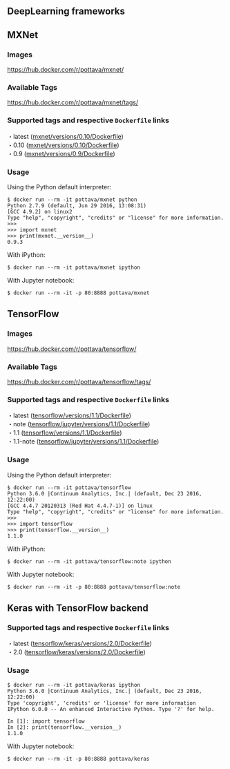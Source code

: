 DeepLearning frameworks
---

## MXNet

### Images

https://hub.docker.com/r/pottava/mxnet/

### Available Tags

https://hub.docker.com/r/pottava/mxnet/tags/

### Supported tags and respective `Dockerfile` links

・latest ([mxnet/versions/0.10/Dockerfile](https://github.com/pottava/docker-dl-framework/blob/master/mxnet/versions/0.10/Dockerfile))  
・0.10 ([mxnet/versions/0.10/Dockerfile](https://github.com/pottava/docker-dl-framework/blob/master/mxnet/versions/0.10/Dockerfile))  
・0.9 ([mxnet/versions/0.9/Dockerfile](https://github.com/pottava/docker-dl-framework/blob/master/mxnet/versions/0.9/Dockerfile))  

### Usage

Using the Python default interpreter:

```
$ docker run --rm -it pottava/mxnet python
Python 2.7.9 (default, Jun 29 2016, 13:08:31)
[GCC 4.9.2] on linux2
Type "help", "copyright", "credits" or "license" for more information.
>>>
>>> import mxnet
>>> print(mxnet.__version__)
0.9.3
```

With iPython:

```
$ docker run --rm -it pottava/mxnet ipython
```

With Jupyter notebook:

```
$ docker run --rm -it -p 80:8888 pottava/mxnet
```


## TensorFlow

### Images

https://hub.docker.com/r/pottava/tensorflow/

### Available Tags

https://hub.docker.com/r/pottava/tensorflow/tags/

### Supported tags and respective `Dockerfile` links

・latest ([tensorflow/versions/1.1/Dockerfile](https://github.com/pottava/docker-dl-framework/blob/master/tensorflow/versions/1.1/Dockerfile))  
・note ([tensorflow/jupyter/versions/1.1/Dockerfile](https://github.com/pottava/docker-dl-framework/blob/master/tensorflow/jupyter/versions/1.1/Dockerfile))  
・1.1 ([tensorflow/versions/1.1/Dockerfile](https://github.com/pottava/docker-dl-framework/blob/master/tensorflow/versions/1.1/Dockerfile))  
・1.1-note ([tensorflow/jupyter/versions/1.1/Dockerfile](https://github.com/pottava/docker-dl-framework/blob/master/tensorflow/jupyter/versions/1.1/Dockerfile))  

### Usage

Using the Python default interpreter:

```
$ docker run --rm -it pottava/tensorflow
Python 3.6.0 |Continuum Analytics, Inc.| (default, Dec 23 2016, 12:22:00)
[GCC 4.4.7 20120313 (Red Hat 4.4.7-1)] on linux
Type "help", "copyright", "credits" or "license" for more information.
>>>
>>> import tensorflow
>>> print(tensorflow.__version__)
1.1.0
```

With iPython:

```
$ docker run --rm -it pottava/tensorflow:note ipython
```

With Jupyter notebook:

```
$ docker run --rm -it -p 80:8888 pottava/tensorflow:note
```


## Keras with TensorFlow backend

### Supported tags and respective `Dockerfile` links

・latest ([tensorflow/keras/versions/2.0/Dockerfile](https://github.com/pottava/docker-dl-framework/blob/master/tensorflow/keras/versions/2.0/Dockerfile))  
・2.0 ([tensorflow/keras/versions/2.0/Dockerfile](https://github.com/pottava/docker-dl-framework/blob/master/tensorflow/keras/versions/2.0/Dockerfile))  

### Usage

```
$ docker run --rm -it pottava/keras ipython
Python 3.6.0 |Continuum Analytics, Inc.| (default, Dec 23 2016, 12:22:00)
Type 'copyright', 'credits' or 'license' for more information
IPython 6.0.0 -- An enhanced Interactive Python. Type '?' for help.

In [1]: import tensorflow
In [2]: print(tensorflow.__version__)
1.1.0
```

With Jupyter notebook:

```
$ docker run --rm -it -p 80:8888 pottava/keras
```
